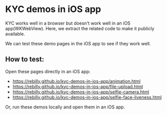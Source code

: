 # KYC demos in iOS app
KYC works well in a browser but doesn't work well in an iOS app(WKWebView).  Here, we extract the related code to make it publicly available.

We can test these demo pages in the iOS app to see if they work well.

## How to test:
Open these pages directly in an iOS app:
- https://rebilly.github.io/kyc-demos-in-ios-app/animation.html
- https://rebilly.github.io/kyc-demos-in-ios-app/file-upload.html
- https://rebilly.github.io/kyc-demos-in-ios-app/selfie-camera.html
- https://rebilly.github.io/kyc-demos-in-ios-app/selfie-face-liveness.html

Or, run these demos locally and open them in an iOS app.
